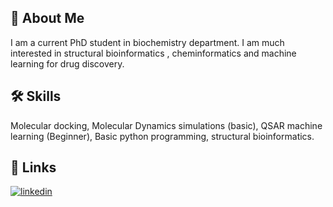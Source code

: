 
## 🚀 About Me
I am a current PhD student in biochemistry department. I am much interested in structural bioinformatics , cheminformatics and machine learning for drug discovery.


## 🛠 Skills
Molecular docking, Molecular Dynamics simulations (basic), QSAR machine learning (Beginner), Basic python programming, structural bioinformatics. 


## 🔗 Links
[![linkedin](https://img.shields.io/badge/linkedin-0A66C2?style=for-the-badge&logo=linkedin&logoColor=white)](https://www.linkedin.com/in/sherif-elsabbagh-27220014b/)

